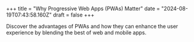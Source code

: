 +++
title = "Why Progressive Web Apps (PWAs) Matter"
date = "2024-08-19T07:43:58.160Z"
draft = false
+++

  Discover the advantages of PWAs and how they can enhance the user experience by blending the best of web and mobile apps.
        